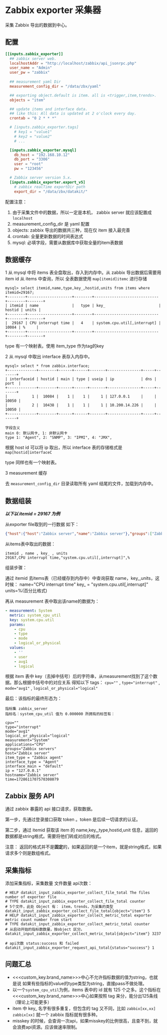 # Zabbix exporter 采集器

采集 Zabbix 导出的数据到中心。

## 配置

```toml
[[inputs.zabbix_exporter]]
  ## zabbix server web.
  localhostAddr = "http://localhost/zabbix/api_jsonrpc.php"
  user_name = "Admin"
  user_pw = "zabbix"
  
  ## measurement yaml Dir
  measurement_config_dir = "/data/zbx/yaml"

  ## exporting object.default is item. all is <trigger,item,trends>. 
  objects = "item"

  ## update items and interface data.
  ## like this: All data is updated at 2 o'clock every day.
  crontab = "0 2 * * *"

  # [inputs.zabbix_exporter.tags]
    # key1 = "value1"
    # key2 = "value2"
    # ...

  [inputs.zabbix_exporter.mysql]
    db_host = "192.168.10.12"
    db_port = "3306"
    user = "root"
    pw = "123456"

  # Zabbix server version 5.x.
  [inputs.zabbix_exporter.export_v5]
    # zabbix realTime exportDir path
    export_dir = "/data/zbx/datakit/"

```

配置注意：

1. 由于采集文件中的数据，所以一定是本机， zabbix server 就应该配置成 `localhost`
2. measurement_config_dir 是 yaml 配置
3. objects: zabbix 导出的数据共三种，现在仅 item 接入最完善
4. crontab: 全量更新数据的时间表达式
5. mysql: 必填字段，需要从数据库中获取全量的item表数据


## 数据缓存

1 从 mysql 中将 items 表全盘取出，存入到内存中。从 zabbix 导出数据后需要用 item id 从 items 中查询，所以 全表数据使用 `map[itemid]itemc` 进行存储

```text
mysql> select itemid,name,type,key_,hostid,units from items where itemid=29167;
+--------+--------------------+--------+-----------------------------+--------+-------+
| itemid | name               |   type | key_                        | hostid | units |
+--------+--------------------+--------+-----------------------------+--------+-------+
|  29167 | CPU interrupt time |   4    | system.cpu.util[,interrupt] |  10084 | %     |
+--------+--------------------+--------+-----------------------------+--------+-------+
```

type 有一个映射表。使用 item_type 作为tag的key

2 从 mysql 中取出 interface 表存入内存中。

```text
mysql> select * from zabbix.interface;
+-------------+--------+------+------+-------+---------------+-----+-------+
| interfaceid | hostid | main | type | useip | ip            | dns | port  |
+-------------+--------+------+------+-------+---------------+-----+-------+
|           1 |  10084 |    1 |    1 |     1 | 127.0.0.1     |     | 10050 |
|           2 |  10438 |    1 |    1 |     1 | 10.200.14.226 |     | 10050 |
+-------------+--------+------+------+-------+---------------+-----+-------+

字段含义
main 0: 默认网卡, 1: 非默认网卡
type 1: "Agent", 2: "SNMP", 3: "IPMI", 4: "JMX",
```

根据 host id 可以将 ip 取出，所以 interface 表的存储格式是 `map[hostid]interfaceC`

type 同样也有一个映射表。

3 measurement 缓存

去 `measurement_config_dir` 目录读取所有 yaml 结尾的文件，加载到内存中。

## 数据组装

***以下以 itemid = 29167 为例***

从exporter file取到的一行数据 如下：

```json
{"host":{"host":"Zabbix server","name":"Zabbix server"},"groups":["Zabbix servers"],"applications":["CPU"],"itemid":29167,"name":"CPU interrupt time","clock":1728611707,"ns":570308079,"value":0.000000,"type":0}
```

从items表中取出的数据：

```text
itemid , name , key_ , units
29167,CPU interrupt time,"system.cpu.util[,interrupt]",%
```

组装步骤：

通过 itemid 去items表（已经缓存到内存中）中查询获取 name，key_,units，这时候： name="CPU interrupt time" key_ = "system.cpu.util[,interrupt]" units=%(百分比格式)

再从 measurement 表中取出该name的数据为：
```yaml
- measurement: System
  metric: system_cpu_util
  key: system.cpu.util
  params:
    - cpu
    - type
    - mode
    - logical_or_physical
  values:
    - ''
    - user
    - avg1
    - logical
```

根据 item 表中 key（去掉中括号）后的字符串，从measurement找到了这个数据。那么根据中括号中的对应关系 得知以下 tags： `cpu=""` , `type="interrupt"` , `mode="avg1"` , `logical_or_physical="logical"`

最后：该指标的最终形态为：

```text
指标集 zabbix_server
指标名：system_cpu_util 值为 0.000000 所拥有的标签有：

cpu=""
type="interrupt"
mode="avg1"
logical_or_physical="logical"
measurement="System"
applications="CPU"
groups="Zabbix servers"
host="Zabbix server"
item_type = "Zabbix agent"
interface_type = "Agent"
interface_main = "default"
ip = "127.0.0.1"
hostname="Zabbix server"
time=1728611707570308079
```

## Zabbix 服务 API

通过 zabbix 暴露的 api 接口请求，获取数据。

第一步，先通过登录接口获取 token 。token 是后续一切请求的认证。

第二步，通过 itemid 获取该 item 的 name,key_,type,hostid,unit 信息，返回的数据都是string格式。需要将他们转成对应的格式。

注意： 返回的格式并不是**固定**的，如果返回的是一个item，就是string格式，如果请求多个则是数组格式。


## 采集指标

添加采集指标，采集数量 文件数量 api次数：
```text
# HELP datakit_input_zabbix_exporter_collect_file_total The files number of exporter file
# TYPE datakit_input_zabbix_exporter_collect_file_total counter
# 5个文件，此处 Object 有： item，trends，为采集的类型
datakit_input_zabbix_exporter_collect_file_total{object="item"} 5
# HELP datakit_input_zabbix_exporter_collect_metric_total exporter metric count number from start
# TYPE datakit_input_zabbix_exporter_collect_metric_total counter
# 从启动开始的指标数数量，按object 区分。
datakit_input_zabbix_exporter_collect_metric_total{object="item"} 3237

# api次数 status:success 和 failed
datakit_input_zabbix_exporter_request_api_total{status="success"} 1
```

## 问题汇总

- <<<custom_key.brand_name>>>中心不允许指标数据的值为string，也就是说 如果有些指标的value的type类型为string，直接pass不做处理。
- 以一个`system_cpu_util`为例，items 表中的 id 就有 125 个之多。这个指标在<<<custom_key.brand_name>>>中心如果按照 tag 来分，能分出125条线（理论上可能更多）
- item 中 key_ 名字有很多重复，但包含的 tag 又不同，比如 `zabbix[xx,xx] zabbix[xx]`  就一个 zabbix 指标就有很多种。
- misskey 的时候，会查询一次api，如果misskey的比例很高，且查不到，就会浪费api资源。应该做速率限制。


